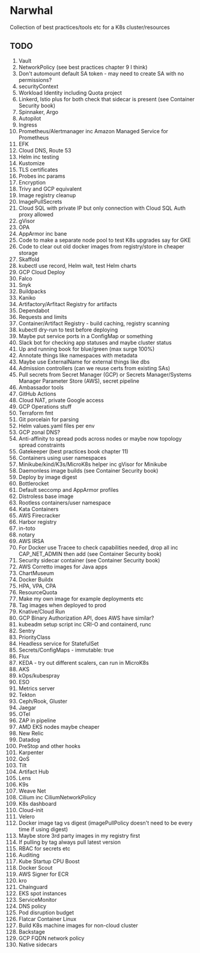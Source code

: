 # Narwhal

Collection of best practices/tools etc for a K8s cluster/resources

## TODO
1. Vault
2. NetworkPolicy (see best practices chapter 9 I think)
3. Don't automount default SA token - may need to create SA with no permissions?
4. securityContext
5. Workload Identity including Quota project
6. Linkerd, Istio plus for both check that sidecar is present (see Container Security book)
7. Spinnaker, Argo
8. Autopilot
9. Ingress
10. Prometheus/Alertmanager inc Amazon Managed Service for Prometheus 
11. EFK
12. Cloud DNS, Route 53
13. Helm inc testing
14. Kustomize
15. TLS certificates
16. Probes inc params
17. Encryption
18. Trivy and GCP equivalent
19. Image registry cleanup
20. ImagePullSecrets
21. Cloud SQL with private IP but only connection with Cloud SQL Auth proxy allowed
22. gVisor
23. OPA
24. AppArmor inc bane
25. Code to make a separate node pool to test K8s upgrades say for GKE
26. Code to clear out old docker images from registry/store in cheaper storage
27. Skaffold
28. kubectl use record, Helm wait, test Helm charts
29. GCP Cloud Deploy
30. Falco
31. Snyk
32. Buildpacks
33. Kaniko
34. Artifactory/Arfitact Registry for artifacts
35. Dependabot
36. Requests and limits
37. Container/Artifact Registry - build caching, registry scanning
38. kubectl dry-run to test before deploying
39. Maybe put service ports in a ConfigMap or something
40. Slack bot for checking app statuses and maybe cluster status
41. Up and running book for blue/green (max surge 100%)
42. Annotate things like namespaces with metadata
43. Maybe use ExternalName for external things like dbs
44. Admission controllers (can we reuse certs from existing SAs)
45. Pull secrets from Secret Manager (GCP) or Secrets Manager/Systems Manager Parameter Store (AWS), secret pipeline
46. Ambassador tools
47. GitHub Actions
48. Cloud NAT, private Google access
49. GCP Operations stuff
50. Terraform fmt
51. Git porcelain for parsing
52. Helm values.yaml files per env
53. GCP zonal DNS?
54. Anti-affinity to spread pods across nodes or maybe now topology spread constraints
55. Gatekeeper (best practices book chapter 11)
56. Containers using user namespaces
57. Minikube/kind/K3s/MicroK8s helper inc gVisor for Minikube
58. Daemonless image builds (see Container Security book)
59. Deploy by image digest
60. Bottlerocket
61. Default seccomp and AppArmor profiles
62. Distroless base image
63. Rootless containers/user namespace
64. Kata Containers
65. AWS Firecracker
66. Harbor registry
67. in-toto
68. notary
69. AWS IRSA
70. For Docker use Tracee to check capabilities needed, drop all inc CAP_NET_ADMIN then add (see Container Security book)
71. Security sidecar container (see Container Security book)
72. AWS Corretto images for Java apps
73. ChartMuseum
74. Docker Buildx
75. HPA, VPA, CPA
76. ResourceQuota
77. Make my own image for example deployments etc
78. Tag images when deployed to prod
79. Knative/Cloud Run
80. GCP Binary Authorization API, does AWS have similar?
81. kubeadm setup script inc CRI-O and containerd, runc
82. Sentry
83. PriorityClass
84. Headless service for StatefulSet
85. Secrets/ConfigMaps - immutable: true
86. Flux
87. KEDA - try out different scalers, can run in MicroK8s
88. AKS
89. kOps/kubespray
90. ESO
91. Metrics server
92. Tekton
93. Ceph/Rook, Gluster
94. Jaegar
95. OTel
96. ZAP in pipeline
97. AMD EKS nodes maybe cheaper
98. New Relic
99. Datadog
100. PreStop and other hooks
101. Karpenter
102. QoS
103. Tilt
104. Artifact Hub
105. Lens
106. K9s
107. Weave Net
108. Cilium inc CiliumNetworkPolicy
109. K8s dashboard
110. Cloud-init
111. Velero
112. Docker image tag vs digest (imagePullPolicy doesn't need to be every time if using digest)
113. Maybe store 3rd party images in my registry first
114. If pulling by tag always pull latest version
115. RBAC for secrets etc
116. Auditing
117. Kube Startup CPU Boost
118. Docker Scout
119. AWS Signer for ECR
120. kro
121. Chainguard
122. EKS spot instances
123. ServiceMonitor
124. DNS policy
125. Pod disruption budget
126. Flatcar Container Linux
127. Build K8s machine images for non-cloud cluster
128. Backstage
129. GCP FQDN network policy
130. Native sidecars

